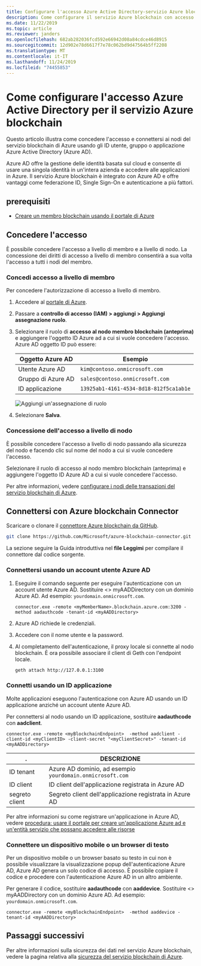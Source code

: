 ```yaml
---
title: Configurare l'accesso Azure Active Directory-servizio Azure blockchain
description: Come configurare il servizio Azure blockchain con accesso Azure Active Directory
ms.date: 11/22/2019
ms.topic: article
ms.reviewer: janders
ms.openlocfilehash: 682ab282036fcd592e66942d08a84cdce46d8915
ms.sourcegitcommit: 12d902e78d6617f7e78c062bd9d47564b5ff2208
ms.translationtype: MT
ms.contentlocale: it-IT
ms.lasthandoff: 11/24/2019
ms.locfileid: "74455853"
---
```

# <a name="how-to-configure-azure-active-directory-access-for-azure-blockchain-service"></a>Come configurare l'accesso Azure Active Directory per il servizio Azure blockchain

Questo articolo illustra come concedere l'accesso e connettersi ai nodi del servizio blockchain di Azure usando gli ID utente, gruppo o applicazione Azure Active Directory (Azure AD).

Azure AD offre la gestione delle identità basata sul cloud e consente di usare una singola identità in un'intera azienda e accedere alle applicazioni in Azure. Il servizio Azure blockchain è integrato con Azure AD e offre vantaggi come federazione ID, Single Sign-On e autenticazione a più fattori.

## <a name="prerequisites"></a>prerequisiti

* [Creare un membro blockchain usando il portale di Azure](create-member.md)

## <a name="grant-access"></a>Concedere l'accesso

È possibile concedere l'accesso a livello di membro e a livello di nodo. La concessione dei diritti di accesso a livello di membro consentirà a sua volta l'accesso a tutti i nodi del membro.

### <a name="grant-member-level-access"></a>Concedi accesso a livello di membro

Per concedere l'autorizzazione di accesso a livello di membro.

1. Accedere al [portale di Azure](https://portal.azure.com).
1. Passare a **controllo di accesso (IAM) > aggiungi > Aggiungi assegnazione ruolo**.
1. Selezionare il ruolo di **accesso al nodo membro blockchain (anteprima)** e aggiungere l'oggetto ID Azure ad a cui si vuole concedere l'accesso. Azure AD oggetto ID può essere:

    | Oggetto Azure AD | Esempio |
    |-----------------|---------|
    | Utente Azure AD   | `kim@contoso.onmicrosoft.com` |
    | Gruppo di Azure AD  | `sales@contoso.onmicrosoft.com` |
    | ID applicazione  | `13925ab1-4161-4534-8d18-812f5ca1ab1e` |

    ![Aggiungi un'assegnazione di ruolo](./media/configure-aad/add-role-assignment.png)

1. Selezionare **Salva**.

### <a name="grant-node-level-access"></a>Concessione dell'accesso a livello di nodo

È possibile concedere l'accesso a livello di nodo passando alla sicurezza del nodo e facendo clic sul nome del nodo a cui si vuole concedere l'accesso.

Selezionare il ruolo di accesso al nodo membro blockchain (anteprima) e aggiungere l'oggetto ID Azure AD a cui si vuole concedere l'accesso.

Per altre informazioni, vedere [configurare i nodi delle transazioni del servizio blockchain di Azure](configure-transaction-nodes.md#azure-active-directory-access-control).

## <a name="connect-using-azure-blockchain-connector"></a>Connettersi con Azure blockchain Connector

Scaricare o clonare il [connettore Azure blockchain da GitHub](https://github.com/Microsoft/azure-blockchain-connector/).

```bash
git clone https://github.com/Microsoft/azure-blockchain-connector.git
```

La sezione seguire la Guida introduttiva nel **file Leggimi** per compilare il connettore dal codice sorgente.

### <a name="connect-using-an-azure-ad-user-account"></a>Connettersi usando un account utente Azure AD

1. Eseguire il comando seguente per eseguire l'autenticazione con un account utente Azure AD. Sostituire \<\> myAADDirectory con un dominio Azure AD. Ad esempio: `yourdomain.onmicrosoft.com`.

    ```
    connector.exe -remote <myMemberName>.blockchain.azure.com:3200 -method aadauthcode -tenant-id <myAADDirectory> 
    ```

1. Azure AD richiede le credenziali.
1. Accedere con il nome utente e la password.
1. Al completamento dell'autenticazione, il proxy locale si connette al nodo blockchain. È ora possibile associare il client di Geth con l'endpoint locale.

    ```bash
    geth attach http://127.0.0.1:3100
    ```

### <a name="connect-using-an-application-id"></a>Connetti usando un ID applicazione

Molte applicazioni eseguono l'autenticazione con Azure AD usando un ID applicazione anziché un account utente Azure AD.

Per connettersi al nodo usando un ID applicazione, sostituire **aadauthcode** con **aadclient**.

```
connector.exe -remote <myBlockchainEndpoint>  -method aadclient -client-id <myClientID> -client-secret "<myClientSecret>" -tenant-id <myAADDirectory>
```

| . | DESCRIZIONE |
|-----------|-------------|
| ID tenant | Azure AD dominio, ad esempio `yourdomain.onmicrosoft.com`
| ID client | ID client dell'applicazione registrata in Azure AD
| segreto client | Segreto client dell'applicazione registrata in Azure AD

Per altre informazioni su come registrare un'applicazione in Azure AD, vedere [procedura: usare il portale per creare un'applicazione Azure ad e un'entità servizio che possano accedere alle risorse](../../active-directory/develop/howto-create-service-principal-portal.md)

### <a name="connect-a-mobile-device-or-text-browser"></a>Connettere un dispositivo mobile o un browser di testo

Per un dispositivo mobile o un browser basato su testo in cui non è possibile visualizzare la visualizzazione popup dell'autenticazione Azure AD, Azure AD genera un solo codice di accesso. È possibile copiare il codice e procedere con l'autenticazione Azure AD in un altro ambiente.

Per generare il codice, sostituire **aadauthcode** con **aaddevice**. Sostituire \<\> myAADDirectory con un dominio Azure AD. Ad esempio: `yourdomain.onmicrosoft.com`.

```
connector.exe -remote <myBlockchainEndpoint>  -method aaddevice -tenant-id <myAADDirectory>
```

## <a name="next-steps"></a>Passaggi successivi

Per altre informazioni sulla sicurezza dei dati nel servizio Azure blockchain, vedere la pagina relativa alla [sicurezza del servizio blockchain di Azure](data-security.md).